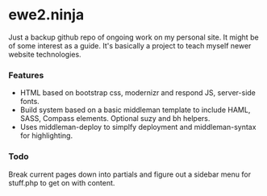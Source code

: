 ewe2.ninja
==========

Just a backup github repo of ongoing work on my personal site. It might be of
some interest as a guide. It's basically a project to teach myself newer
website technologies.

### Features

* HTML based on bootstrap css, modernizr and respond JS, server-side fonts.
* Build system based on a basic middleman template to include HAML, SASS,
  Compass elements. Optional suzy and bh helpers.
* Uses middleman-deploy to simplfy deployment and middleman-syntax for
  highlighting.

### Todo

Break current pages down into partials and figure out a sidebar menu for
stuff.php to get on with content.

